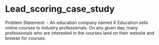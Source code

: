 # Lead_scoring_case_study
Problem Statement: - An education company named X Education sells online courses to industry professionals. On any given day, many professionals who are interested in the courses land on their website and browse for courses.
